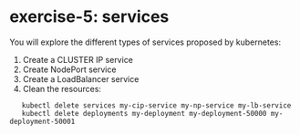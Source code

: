 # exercise-5: services

You will explore the different types of services proposed by kubernetes:

1. Create a CLUSTER IP service
2. Create NodePort service
3. Create a LoadBalancer service
4. Clean the resources:
```
   kubectl delete services my-cip-service my-np-service my-lb-service
   kubectl delete deployments my-deployment my-deployment-50000 my-deployment-50001
```
